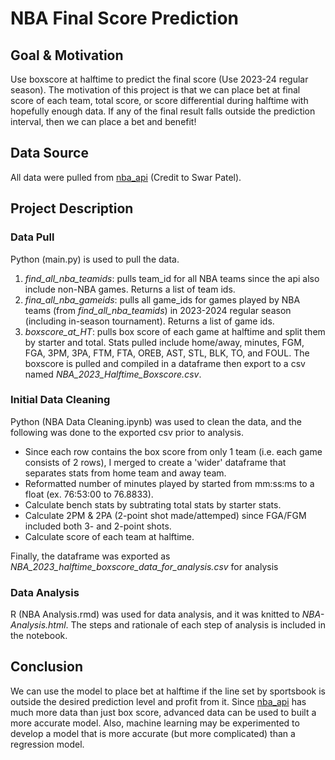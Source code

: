 # NBA Final Score Prediction
## Goal & Motivation
 Use boxscore at halftime to predict the final score (Use 2023-24 regular season). The motivation of this project is that we can place bet at final score of each team, total score, or score differential during halftime with hopefully enough data. If any of the final result falls outside the prediction interval, then we can place a bet and benefit!
## Data Source
All data were pulled from [nba_api](https://github.com/swar/nba_api) (Credit to Swar Patel).
## Project Description
### Data Pull
Python (main.py) is used to pull the data. 
1. *find_all_nba_teamids*: pulls team_id for all NBA teams since the api also include non-NBA games. Returns a list of team ids.
2. *fina_all_nba_gameids*: pulls all game_ids for games played by NBA teams (from *find_all_nba_teamids*) in 2023-2024 regular season (including in-season tournament). Returns a list of game ids.
3. *boxscore_at_HT*: pulls box score of each game at halftime and split them by starter and total. Stats pulled include home/away, minutes, FGM, FGA, 3PM, 3PA, FTM, FTA, OREB, AST, STL, BLK, TO, and FOUL. The boxscore is pulled and compiled in a dataframe then export to a csv named *NBA_2023_Halftime_Boxscore.csv*.
### Initial Data Cleaning
Python (NBA Data Cleaning.ipynb) was used to clean the data, and the following was done to the exported csv prior to analysis. 
- Since each row contains the box score from only 1 team (i.e. each game consists of 2 rows), I merged to create a 'wider' dataframe that separates stats from home team and away team.
- Reformatted number of minutes played by started from mm:ss:ms to a float (ex. 76:53:00 to 76.8833).
- Calculate bench stats by subtrating total stats by starter stats.
- Calculate 2PM & 2PA (2-point shot made/attemped) since FGA/FGM included both 3- and 2-point shots. 
- Calculate score of each team at halftime.
  
Finally, the dataframe was exported as *NBA_2023_halftime_boxscore_data_for_analysis.csv* for analysis
### Data Analysis
R (NBA Analysis.rmd) was used for data analysis, and it was knitted to *NBA-Analysis.html*. The steps and rationale of each step of analysis is included in the notebook. 

## Conclusion
We can use the model to place bet at halftime if the line set by sportsbook is outside the desired prediction level and profit from it. Since [nba_api](https://github.com/swar/nba_api) has much more data than just box score, advanced data can be used to built a more accurate model. Also, machine learning may be experimented to develop a model that is more accurate (but more complicated) than a regression model. 
